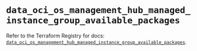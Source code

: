 # `data_oci_os_management_hub_managed_instance_group_available_packages`

Refer to the Terraform Registry for docs: [`data_oci_os_management_hub_managed_instance_group_available_packages`](https://registry.terraform.io/providers/hashicorp/oci/7.19.0/docs/data-sources/os_management_hub_managed_instance_group_available_packages).

